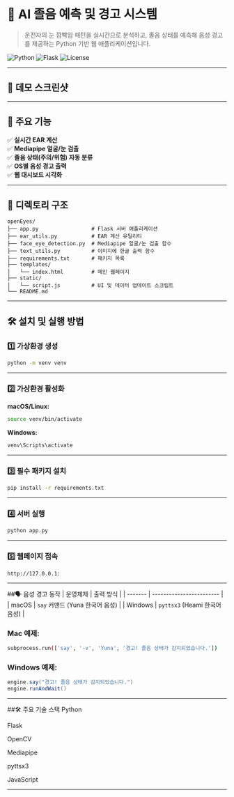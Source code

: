 # 🚗 AI 졸음 예측 및 경고 시스템

> 운전자의 눈 깜빡임 패턴을 실시간으로 분석하고, 졸음 상태를 예측해 음성 경고를 제공하는 Python 기반 웹 애플리케이션입니다.

![Python](https://img.shields.io/badge/Python-3.9+-blue?logo=python)
![Flask](https://img.shields.io/badge/Flask-2.x-green?logo=flask)
![License](https://img.shields.io/badge/License-MIT-lightgrey)

---

## 📸 데모 스크린샷


---

## 🚀 주요 기능

✅ **실시간 EAR 계산**  
✅ **Mediapipe 얼굴/눈 검출**  
✅ **졸음 상태(주의/위험) 자동 분류**  
✅ **OS별 음성 경고 출력**  
✅ **웹 대시보드 시각화**

---

## 📂 디렉토리 구조

```text
openEyes/
├── app.py                 # Flask 서버 애플리케이션
├── ear_utils.py           # EAR 계산 유틸리티
├── face_eye_detection.py  # Mediapipe 얼굴/눈 검출 함수
├── text_utils.py          # 이미지에 한글 출력 함수
├── requirements.txt       # 패키지 목록
├── templates/
│   └── index.html         # 메인 웹페이지
├── static/
│   └── script.js          # UI 및 데이터 업데이트 스크립트
└── README.md

```


---


## 🛠️ 설치 및 실행 방법

### 1️⃣ 가상환경 생성

```bash
python -m venv venv
```

---

### 2️⃣ 가상환경 활성화

**macOS/Linux:**

```bash
source venv/bin/activate
```

**Windows:**

```powershell
venv\Scripts\activate
```

---

### 3️⃣ 필수 패키지 설치

```bash
pip install -r requirements.txt
```

---

### 4️⃣ 서버 실행

```bash
python app.py
```

---

### 5️⃣ 웹페이지 접속

```
http://127.0.0.1:
```
---

##🗣️ 음성 경고 동작
| 운영체제    | 출력 방식                    |
| -------   | ------------------------   |
| macOS     | `say` 커맨드 (Yuna 한국어 음성) |
| Windows   | `pyttsx3` (Heami 한국어 음성) |

### Mac 예제:
```bash
subprocess.run(['say', '-v', 'Yuna', '경고! 졸음 상태가 감지되었습니다.'])
```

### Windows 예제:
```powershell
engine.say("경고! 졸음 상태가 감지되었습니다.")
engine.runAndWait()
```
---

##🛠️ 주요 기술 스택
Python

Flask

OpenCV

Mediapipe

pyttsx3

JavaScript

---
